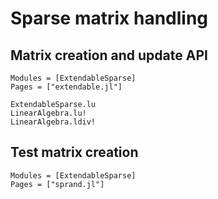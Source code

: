 # Sparse matrix handling

## Matrix creation and update API

```@autodocs
Modules = [ExtendableSparse]
Pages = ["extendable.jl"]
```

```@docs
ExtendableSparse.lu
LinearAlgebra.lu!
LinearAlgebra.ldiv!
```

## Test matrix creation

```@autodocs
Modules = [ExtendableSparse]
Pages = ["sprand.jl"]
```
